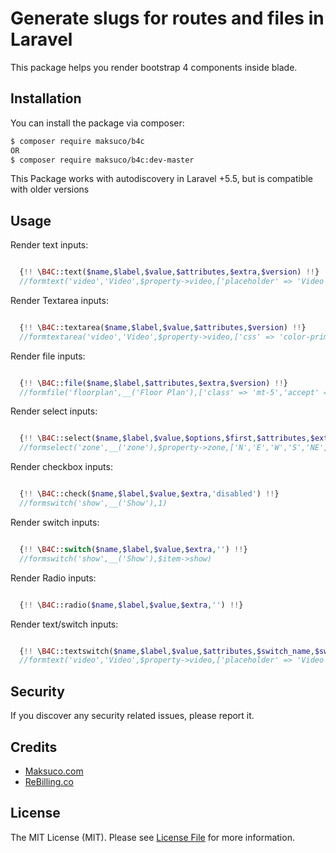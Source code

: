 # Generate slugs for routes and files in Laravel

This package helps you render bootstrap 4 components inside blade.


## Installation

You can install the package via composer:
``` bash
$ composer require maksuco/b4c
OR
$ composer require maksuco/b4c:dev-master
```
This Package works with autodiscovery in Laravel +5.5, but is compatible with older versions

## Usage


Render text inputs:

```php

  {!! \B4C::text($name,$label,$value,$attributes,$extra,$version) !!}
  //formtext('video','Video',$property->video,['placeholder' => 'Video code'],'required','form-group-default')

```


Render Textarea inputs:

```php

  {!! \B4C::textarea($name,$label,$value,$attributes,$version) !!}
  //formtextarea('video','Video',$property->video,['css' => 'color-primary'],'')

```


Render file inputs:

```php

  {!! \B4C::file($name,$label,$attributes,$extra,$version) !!}
  //formfile('floorplan',__('Floor Plan'),['class' => 'mt-5','accept' => '.jpg,.jpeg,.png,.pdf'],'required','')

```


Render select inputs:

```php

  {!! \B4C::select($name,$label,$value,$options,$first,$attributes,$extra,$version) !!}
  //formselect('zone',__('zone'),$property->zone,['N','E','W','S','NE','NW','SE','SW'],'Choose one',['class' => 'h-20'],'','')

```


Render checkbox inputs:

```php

  {!! \B4C::check($name,$label,$value,$extra,'disabled') !!}
  //formswitch('show',__('Show'),1)

```


Render switch inputs:

```php

  {!! \B4C::switch($name,$label,$value,$extra,'') !!}
  //formswitch('show',__('Show'),$item->show)

```


Render Radio inputs:

```php

  {!! \B4C::radio($name,$label,$value,$extra,'') !!}

```


Render text/switch inputs:

```php

  {!! \B4C::textswitch($name,$label,$value,$attributes,$switch_name,$switch_value) !!}
  //formtext('video','Video',$property->video,['placeholder' => 'Video code'],'video_on',$property->video_on)

```

## Security

If you discover any security related issues, please report it.

## Credits
- [Maksuco.com](http://maksuco.com)
- [ReBilling.co](https://rebilling.co)

## License

The MIT License (MIT). Please see [License File](LICENSE) for more information.
